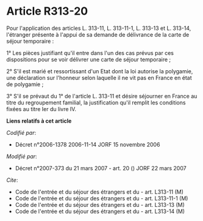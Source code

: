 # Article R313-20

Pour l'application des articles L. 313-11, L. 313-11-1, L. 313-13 et L. 313-14, l'étranger présente à l'appui de sa demande
de délivrance de la carte de séjour temporaire :

1° Les pièces justifiant qu'il entre dans l'un des cas prévus par ces dispositions pour se voir délivrer une carte de séjour
temporaire ;

2° S'il est marié et ressortissant d'un Etat dont la loi autorise la polygamie, une déclaration sur l'honneur selon laquelle
il ne vit pas en France en état de polygamie ;

3° S'il se prévaut du 1° de l'article L. 313-11 et désire séjourner en France au titre du regroupement familial, la
justification qu'il remplit les conditions fixées au titre Ier du livre IV.

**Liens relatifs à cet article**

_Codifié par_:

  - Décret n°2006-1378 2006-11-14 JORF 15 novembre 2006

_Modifié par_:

  - Décret n°2007-373 du 21 mars 2007 - art. 20 () JORF 22 mars 2007

_Cite_:

  - Code de l'entrée et du séjour des étrangers et du  - art. L313-11 (M)
  - Code de l'entrée et du séjour des étrangers et du  - art. L313-11-1 (M)
  - Code de l'entrée et du séjour des étrangers et du  - art. L313-13 (M)
  - Code de l'entrée et du séjour des étrangers et du  - art. L313-14 (M)
